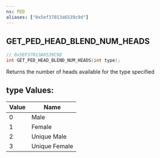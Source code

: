 ```yaml
---
ns: PED
aliases: ["0x5ef37013a6539c9d"]
---
```

## GET_PED_HEAD_BLEND_NUM_HEADS

```c
// 0x5EF37013A6539C9D
int GET_PED_HEAD_BLEND_NUM_HEADS(int type);
```

Returns the number of heads available for the type specified

## type Values:
| Value | Name |
| --- | --- |
| 0 | Male |
| 1 | Female |
| 2 | Unique Male |
| 3 | Unique Female |

